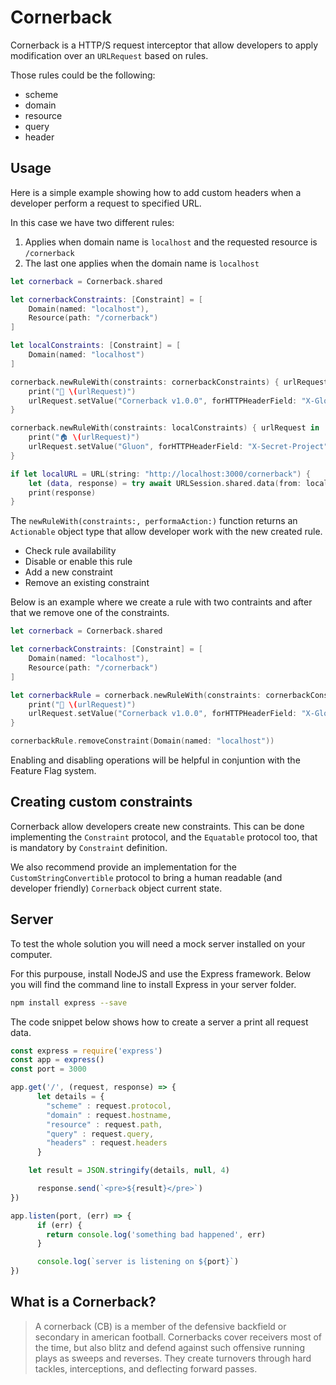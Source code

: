 # Cornerback

Cornerback is a HTTP/S request interceptor that allow developers to apply modification over an `URLRequest` based on rules.

Those rules could be the following:

* scheme
* domain
* resource
* query
* header

## Usage

Here is a simple example showing how to add custom headers when a developer perform a request to specified URL.

In this case we have two different rules:

1. Applies when domain name is `localhost` and the requested resource is `/cornerback`
2. The last one applies when the domain name is `localhost`


```swift
let cornerback = Cornerback.shared

let cornerbackConstraints: [Constraint] = [
    Domain(named: "localhost"),
    Resource(path: "/cornerback")
]

let localConstraints: [Constraint] = [
    Domain(named: "localhost")
]

cornerback.newRuleWith(constraints: cornerbackConstraints) { urlRequest in
    print("🏈 \(urlRequest)")
    urlRequest.setValue("Cornerback v1.0.0", forHTTPHeaderField: "X-Globant")
}

cornerback.newRuleWith(constraints: localConstraints) { urlRequest in
    print("🏠 \(urlRequest)")
    urlRequest.setValue("Gluon", forHTTPHeaderField: "X-Secret-Project")
}

if let localURL = URL(string: "http://localhost:3000/cornerback") {
    let (data, response) = try await URLSession.shared.data(from: localURL)
    print(response)
}
```

The `newRuleWith(constraints:, performaAction:)` function returns an `Actionable` object type that allow developer work with the new created rule. 

* Check rule availability
* Disable or enable this rule
* Add a new constraint
* Remove an existing constraint

Below is an example where we create a rule with two contraints and after that we remove one of the constraints.

```swift
let cornerback = Cornerback.shared

let cornerbackConstraints: [Constraint] = [
    Domain(named: "localhost"),
    Resource(path: "/cornerback")
]

let cornerbackRule = cornerback.newRuleWith(constraints: cornerbackConstraints) { urlRequest in
    print("🏈 \(urlRequest)")
    urlRequest.setValue("Cornerback v1.0.0", forHTTPHeaderField: "X-Globant")
}

cornerbackRule.removeConstraint(Domain(named: "localhost"))
```

Enabling and disabling operations will be helpful in conjuntion with the Feature Flag system.

## Creating custom constraints

Cornerback allow developers create new constraints. This can be done implementing the `Constraint` protocol, and the `Equatable` protocol too, that is mandatory by `Constraint` definition.

We also recommend provide an implementation for the `CustomStringConvertible` protocol to bring a human readable (and developer friendly) `Cornerback` object current state.

## Server

To test the whole solution you will need a mock server installed on your computer. 

For this purpouse, install NodeJS and use the Express framework. Below you will find the command line to install Express in your server folder.


```zsh
npm install express --save
```

The code snippet below shows how to create a server a print all request data.

```javascript
const express = require('express')
const app = express()
const port = 3000

app.get('/', (request, response) => {
      let details = {
        "scheme" : request.protocol,
        "domain" : request.hostname,
        "resource" : request.path,
        "query" : request.query,
        "headers" : request.headers
      }

    let result = JSON.stringify(details, null, 4)

      response.send(`<pre>${result}</pre>`)
})

app.listen(port, (err) => {
      if (err) {
        return console.log('something bad happened', err)
      }

      console.log(`server is listening on ${port}`)
})
```

## What is a Cornerback?

> A cornerback (CB) is a member of the defensive backfield or secondary in american football. Cornerbacks cover receivers most of the time, but also blitz and defend against such offensive running plays as sweeps and reverses. They create turnovers through hard tackles, interceptions, and deflecting forward passes.


